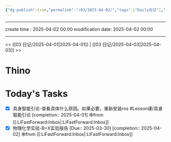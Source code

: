 ```yaml
---
{"dg-publish":true,"permalink":"/03/2025-04-02/","tags":["Daily日记"],"noteIcon":"","created":"2025-01-31T00:35","updated":"2025-07-01T13:38"}
---
```




---
create time : 2025-04-02 00:00
modification date: 2025-04-02 00:00

---

<< [[03 日记/2025-04-01\|2025-04-01]]  |  [[03 日记/2025-04-03\|2025-04-03]]  >>

# Thino

# Today's Tasks

- [x] 具身智能引论-查看具体什么原因。如果必要，重新安装ros #Lesson课/具身智能引论  [completion:: 2025-04-01] 🕸️from [[:LiFastForward:Inbox\|:LiFastForward:Inbox]]
- [x] 物理化学实验-B+X实验报告 [Due:: 2025-03-30]  [completion:: 2025-04-02] 🕸️from [[:LiFastForward:Inbox\|:LiFastForward:Inbox]]
